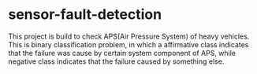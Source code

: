 # sensor-fault-detection
This project is build to check APS(Air Pressure System) of heavy vehicles. This is binary classification problem, in which a affirmative class indicates that the failure was cause by certain system component of APS, while negative  class indicates that the failure caused by something else.
